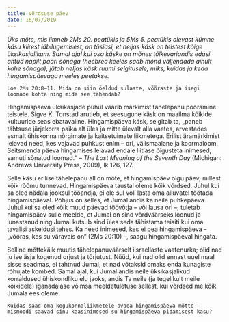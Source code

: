 ```yaml
---
title: Võrdsuse päev
date: 16/07/2019
---
```


_Üks mõte, mis ilmneb 2Ms 20. peatükis ja 5Ms 5. peatükis olevast kümne käsu kiirest läbilugemisest, on tõsiasi, et neljas käsk on teistest kõige üksikasjalikum. Samal ajal kui osa käske on mõnes tõlkevariandis edasi antud napilt paari sõnaga (heebrea keeles saab mõnd väljendada ainult kahe sõnaga), jätab neljas käsk ruumi selgitusele, miks, kuidas ja keda hingamispäevaga meeles peetakse._

`Loe 2Ms 20:8–11. Mida on siin öeldud sulaste, võõraste ja isegi loomade kohta ning mida see tähendab?`

Hingamispäeva üksikasjade puhul väärib märkimist tähelepanu pööramine teistele. Sigve K. Tonstad arutleb, et seesugune käsk on maailma kõikide kultuuride seas ebatavaline. Hingamispäeva käsk, selgitab ta, „paneb tähtsuse järjekorra paika alt üles ja mitte ülevalt alla vaates, arvestades esmalt ühiskonna nõrgimate ja kaitsetuimate liikmetega. Erilist äramärkimist leiavad need, kes vajavad puhkust enim – ori, välismaalane ja koormaloom. Seitsmenda päeva hingamises leiavad endale liitlase õigusteta inimesed, samuti sõnatud loomad.“ – _The Lost Meaning of the Seventh Day_ (Michigan: Andrews University Press, 2009), lk 126, 127.

Selle käsu erilise tähelepanu all on mõte, et hingamispäev olgu päev, millest kõik rõõmu tunnevad. Hingamispäeva taustal oleme kõik võrdsed. Juhul kui sa oled nädala jooksul tööandja, ei ole sul voli lasta oma alluvatel töötada hingamispäeval. Põhjus on selles, et Jumal andis ka neile puhkepäeva. Juhul kui sa oled kõik muud päevad töövõtja – või lausa ori –, tuletab hingamispäev sulle meelde, et Jumal on sind võrdväärseks loonud ja lunastanud ning Jumal kutsub sind üles seda tähistama teisiti kui oma tavalisi askeldusi tehes. Ka need inimesed, kes ei pea hingamispäeva – „võõras, kes su väravais on“ (2Ms 20:10) –, saagu hingamispäeval hingata.

Selline mõttekäik muutis tähelepanuväärselt iisraellaste vaatenurka; olid nad ju ise äsja kogenud orjust ja tõrjutust. Nüüd, kui nad olid ennast uuel maal sisse seadmas, ei tahtnud Jumal, et nad võtaksid omaks enda kunagiste rõhujate kombed. Samal ajal, kui Jumal andis neile üksikasjalikud korraldused ühiskondliku elu jaoks, andis Ta neile (ja tegelikult meile kõikidele) iganädalase võimsa meeldetuletuse sellest, kui võrdsed me kõik Jumala ees oleme.

`Kuidas saad oma kogukonnaliikmetele avada hingamispäeva mõtte – mismoodi saavad sinu kaasinimesed su hingamispäeva pidamisest kasu?`
